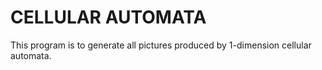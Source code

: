 # CELLULAR AUTOMATA
This program is to generate all pictures produced by 1-dimension cellular automata.